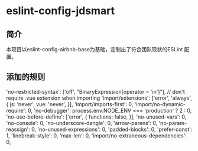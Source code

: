 # eslint-config-jdsmart

## 简介

 本项目以eslint-config-airbnb-base为基础，定制出了符合团队现状的ESLint 配置。

## 添加的规则
 'no-restricted-syntax': ['off', "BinaryExpression[operator = 'in']"],
  // don't require .vue extension when importing
  'import/extensions': ['error', 'always', {
    js: 'never',
    vue: 'never',
  }],
  'import/imports-first': 0,
  'import/no-dynamic-require': 0,
  'no-debugger': process.env.NODE_ENV === 'production' ? 2 : 0,
  'no-use-before-define': ['error', { functions: false, }],
  'no-unused-vars': 0,
  'no-console': 0,
  'no-underscore-dangle': 0,
  'arrow-parens': 0,
  'no-param-reassign': 0,
  'no-unused-expressions': 0,
  'padded-blocks': 0,
  'prefer-const': 1,
  'linebreak-style': 0,
  'max-len': 0,
  'import/no-extraneous-dependencies': 0,
